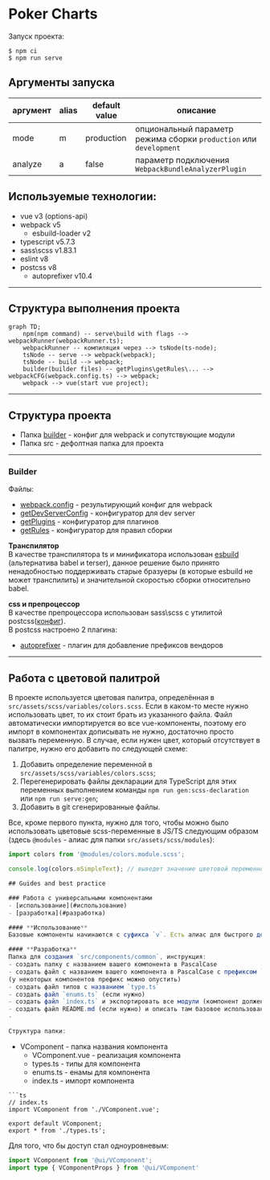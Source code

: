 # Poker Charts

Запуск проекта:
```
$ npm ci
$ npm run serve
```

## Аргументы запуска
аргумент | alias | default value | описание
---------|-------|---------------|---------
mode | m | production | опциональный параметр режима сборки `production` или `development`
analyze| a | false | параметр подключения `WebpackBundleAnalyzerPlugin`

## Используемые технологии:
- vue v3 (options-api)
- webpack v5
  - esbuild-loader v2
- typescript v5.7.3
- sass\scss v1.83.1
- eslint v8
- postcss v8
  - autoprefixer v10.4

---

## Структура выполнения проекта
```mermaid
graph TD;
    npm(npm command) -- serve\build with flags --> webpackRunner(webpackRunner.ts);
    webpackRunner -- компиляция через --> tsNode(ts-node);
    tsNode -- serve --> webpack(webpack);
    tsNode -- build --> webpack;
    builder(builder files) -- getPlugins\getRules\... --> webpackCFG(webpack.config.ts) --> webpack;
    webpack --> vue(start vue project);
```

---

## Структура проекта
- Папка [builder](#builder) - конфиг для webpack и сопутствующие модули
- Папка src - дефолтная папка для проекта

---

### Builder
Файлы:
- [webpack.config](builder/webpack.config.ts) - результирующий конфиг для webpack
- [getDevServerConfig](builder/getDevServerConfig.ts) - конфигуратор для dev server
- [getPlugins](builder/getPlugins.ts) - конфигуратор для плагинов
- [getRules](builder/getRules.ts) - конфигуратор для правил сборки

**Транспилятор**<br>
В качестве транспилятора ts и минификатора использован [esbuild](https://esbuild.github.io) (альтернатива babel и terser),
данное решение было принято ненадобностью поддерживать старые бразуеры (в которые esbuild не может транспилить)
и значительной скоростью сборки относительно babel.

**css и препроцессор**<br>
В качестве препроцессора использован sass\scss с утилитой postcss([конфиг](postcss.config.js)).<br>
В postcss настроено 2 плагина:
- [autoprefixer](https://github.com/postcss/autoprefixer) - плагин для добавление префиксов вендоров
---

## Работа с цветовой палитрой
В проекте используется цветовая палитра, определённая в `src/assets/scss/variables/colors.scss`. Если в каком-то месте
нужно использовать цвет, то их стоит брать из указанного файла. Файл автоматически импортируется во все vue-компоненты,
поэтому его импорт в компонентах дописывать не нужно, достаточно просто вызвать переменную. В случае, если нужен цвет,
который отсутствует в палитре, нужно его добавить по следующей схеме:

1. Добавить определение переменной в `src/assets/scss/variables/colors.scss`;
1. Перегенерировать файлы декларации для TypeScript для этих переменных выполнением команды 
`npm run gen:scss-declaration` или `npm run serve:gen`;
1. Добавить в git сгенерированные файлы.

Все, кроме первого пункта, нужно для того, чтобы можно было использовать цветовые scss-переменные в JS/TS следующим
образом (здесь `@modules` - алиас для папки `src/assets/scss/modules`):
```typescript
import colors from '@modules/colors.module.scss';

console.log(colors.mSimpleText); // выведет значение цветовой переменной mSimpleText

## Guides and best practice

### Работа с универсальными компонентами
- [использование](#использование)
- [разработка](#разработка)

#### **Использование**
Базовые компоненты начинаются с суфикса `v`. Есть алиас для быстрого доступа `@ui/...`.

#### **Разработка**
Папка для создания `src/components/common`, инструкция:
- создать папку с названием вашего компонента в PascalCase
- создать файл с названием вашего компонента в PascalCase c префиксом `V`
(у некоторых компонентов префикс можно опустить)
- создать файл типов с названием `type.ts`
- создать файл `enums.ts` (если нужно) 
- создать файл `index.ts` и экспортировать все модули (компонент должен быть `export default`)
- создать файл README.md (если нужно) и описать там базовое использование компонента с пропсами и слотами
- 

Структура папки:
```
- VComponent - папка названия компонента
  - VComponent.vue - реализация компонента
  - types.ts - типы для компонента
  - enums.ts - енамы для компонента
  - index.ts - импорт компонента
```
```ts
// index.ts
import VComponent from './VComponent.vue';

export default VComponent;
export * from './types.ts';
```

Для того, что бы доступ стал одноуровневым:
```ts
import VComponent from '@ui/VComponent';
import type { VComponentProps } from '@ui/VComponent'
```
